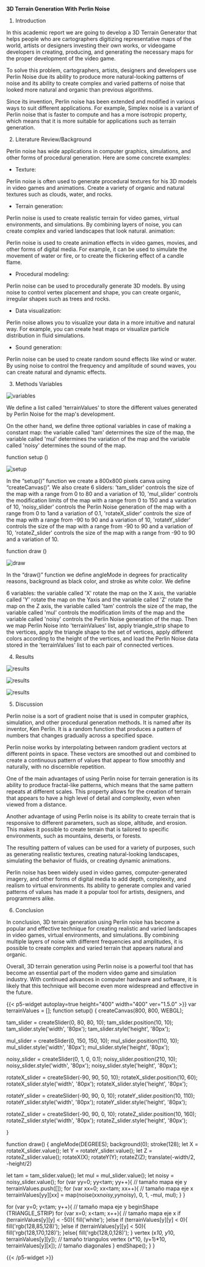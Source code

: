 ﻿**3D Terrain Generation With Perlin Noise**

1. Introduction

In this academic report we are going to develop a 3D Terrain Generator that helps people who are cartographers digitizing representative maps of the world, artists or designers investing their own works, or videogame developers in creating, producing, and generating the necessary maps for the proper development of the video game.

To solve this problem, cartographers, artists, designers and developers use Perlin Noise due its ability to produce more natural-looking patterns of noise and its ability to create complex and varied patterns of noise that looked more natural and organic than previous algorithms.

Since its invention, Perlin noise has been extended and modified in various ways to suit different applications. For example, Simplex noise is a variant of Perlin noise that is faster to compute and has a more isotropic property, which means that it is more suitable for applications such as terrain generation.

2. Literature Review/Background

Perlin noise has wide applications in computer graphics, simulations, and other forms of procedural generation. Here are some concrete examples:

- Texture:

Perlin noise is often used to generate procedural textures for his 3D models in video games and animations. Create a variety of organic and natural textures such as clouds, water, and rocks.

- Terrain generation:

Perlin noise is used to create realistic terrain for video games, virtual environments, and simulations. By combining layers of noise, you can create complex and varied landscapes that look natural. animation:

Perlin noise is used to create animation effects in video games, movies, and other forms of digital media. For example, it can be used to simulate the movement of water or fire, or to create the flickering effect of a candle flame.

- Procedural modeling:

Perlin noise can be used to procedurally generate 3D models. By using noise to control vertex placement and shape, you can create organic, irregular shapes such as trees and rocks.

- Data visualization:

Perlin noise allows you to visualize your data in a more intuitive and natural way. For example, you can create heat maps or visualize particle distribution in fluid simulations.

- Sound generation:

Perlin noise can be used to create random sound effects like wind or water. By using noise to control the frequency and amplitude of sound waves, you can create natural and dynamic effects.

3. Methods Variables

![variables](Aspose.Words.554c5bf7-97c8-4367-91fa-d5a01166ebe4.001.png)

We define a list called 'terrainValues' to store the different values generated by Perlin Noise for the map's development.

On the other hand, we define three optional variables in case of making a constant map: the variable called 'tam' determines the size of the map, the variable called 'mul' determines the variation of the map and the variable called 'noisy' determines the sound of the map.

function setup ()

![setup](Aspose.Words.554c5bf7-97c8-4367-91fa-d5a01166ebe4.002.jpeg)

In the “setup()” function we create a 800x800 pixels canva using “createCanvas()”. We also create 6 sliders: 'tam\_slider' controls the size of the map with a range from 0 to 80 and a variation of 10, 'mul\_slider' controls the modification limits of the map with a range from 0 to 150 and a variation of 10, 'noisy\_slider' controls the Perlin Noise generation of the map with a range from 0 to 1and a variation of 0.1, 'rotateX\_slider' controls the size of the map with a range from -90 to 90 and a variation of 10, 'rotateY\_slider' controls the size of the map with a range from -90 to 90 and a variation of 10, 'rotateZ\_slider' controls the size of the map with a range from -90 to 90 and a variation of 10.

function draw ()

![draw](Aspose.Words.554c5bf7-97c8-4367-91fa-d5a01166ebe4.003.jpeg)

In the “draw()” function we define angleMode in degrees for practicality reasons, background as black color, and stroke as white color. We define

6 variables: the variable called 'X' rotate the map on the X axis, the variable called 'Y' rotate the map on the Yaxis and the variable called 'Z' rotate the map on the Z axis, the variable called 'tam' controls the size of the map, the variable called 'mul' controls the modification limits of the map and the variable called 'noisy' controls the Perlin Noise generation of the map. Then we map Perlin Noise into 'terrainValues' list, apply triangle\_strip shape to the vertices, apply the triangle shape to the set of vertices, apply different colors according to the height of the vertices, and load the Perlin Noise data stored in the 'terrainValues' list to each pair of connected vertices.

4. Results

![results](Aspose.Words.554c5bf7-97c8-4367-91fa-d5a01166ebe4.004.jpeg)

![results](Aspose.Words.554c5bf7-97c8-4367-91fa-d5a01166ebe4.005.jpeg)

![results](Aspose.Words.554c5bf7-97c8-4367-91fa-d5a01166ebe4.006.jpeg)

5. Discussion

Perlin noise is a sort of gradient noise that is used in computer graphics, simulation, and other procedural generation methods. It is named after its inventor, Ken Perlin. It is a random function that produces a pattern of numbers that changes gradually across a specified space.

Perlin noise works by interpolating between random gradient vectors at different points in space. These vectors are smoothed out and combined to create a continuous pattern of values that appear to flow smoothly and naturally, with no discernible repetition.

One of the main advantages of using Perlin noise for terrain generation is its ability to produce fractal-like patterns, which means that the same pattern repeats at different scales. This property allows for the creation of terrain that appears to have a high level of detail and complexity, even when viewed from a distance.

Another advantage of using Perlin noise is its ability to create terrain that is responsive to different parameters, such as slope, altitude, and erosion. This makes it possible to create terrain that is tailored to specific environments, such as mountains, deserts, or forests.

The resulting pattern of values can be used for a variety of purposes, such as generating realistic textures, creating natural-looking landscapes, simulating the behavior of fluids, or creating dynamic animations.

Perlin noise has been widely used in video games, computer-generated imagery, and other forms of digital media to add depth, complexity, and realism to virtual environments. Its ability to generate complex and varied patterns of values has made it a popular tool for artists, designers, and programmers alike.

6. Conclusion

In conclusion, 3D terrain generation using Perlin noise has become a popular and effective technique for creating realistic and varied landscapes in video games, virtual environments, and simulations. By combining multiple layers of noise with different frequencies and amplitudes, it is possible to create complex and varied terrain that appears natural and organic.

Overall, 3D terrain generation using Perlin noise is a powerful tool that has become an essential part of the modern video game and simulation industry. With continued advances in computer hardware and software, it is likely that this technique will become even more widespread and effective in the future.


{{< p5-widget autoplay=true height="400" width="400" ver="1.5.0" >}}
var terrainValues = [];
function setup() { 
  createCanvas(800, 800, WEBGL);

  tam_slider = createSlider(0, 80, 80, 10);
  tam_slider.position(10, 10);
  tam_slider.style('width', '80px');
  tam_slider.style('height', '80px');
  
  mul_slider = createSlider(0, 150, 150, 10);
  mul_slider.position(110, 10);
  mul_slider.style('width', '80px');
  mul_slider.style('height', '80px');
  
  noisy_slider = createSlider(0, 1, 0, 0.1);
  noisy_slider.position(210, 10);
  noisy_slider.style('width', '80px');
  noisy_slider.style('height', '80px');
  
  rotateX_slider = createSlider(-90, 90, 50, 10);
  rotateX_slider.position(10, 60);
  rotateX_slider.style('width', '80px');
  rotateX_slider.style('height', '80px');
  
  rotateY_slider = createSlider(-90, 90, 0, 10);
  rotateY_slider.position(10, 110);
  rotateY_slider.style('width', '80px');
  rotateY_slider.style('height', '80px');
  
  rotateZ_slider = createSlider(-90, 90, 0, 10);
  rotateZ_slider.position(10, 160);
  rotateZ_slider.style('width', '80px');
  rotateZ_slider.style('height', '80px');
  
}

function draw() { 
  angleMode(DEGREES); 
  background(0);
  stroke(128);
  let X = rotateX_slider.value();
  let Y = rotateY_slider.value();
  let Z = rotateZ_slider.value();
  rotateX(X);
  rotateY(Y);
  rotateZ(Z);
  translate(-width/2, -height/2)
  
  let tam = tam_slider.value();
  let mul = mul_slider.value();
  let noisy = noisy_slider.value();
    for (var yy=0; yy<tam; yy++){
    // tamaño mapa eje y
      terrainValues.push([]);
      for (var xx=0; xx<tam; xx++){
      // tamaño mapa eje x
      terrainValues[yy][xx] = map(noise(xx*noisy,yy*noisy), 0, 1, -mul, mul);
    }
  }

  
  for (var y=0; y<tam; y++){
    // tamaño mapa eje y
    beginShape (TRIANGLE_STRIP) 
    for (var x=0; x<tam; x++){
      // tamaño mapa eje x
      if (terrainValues[y][y] < -50){
        fill('white');
      }else if (terrainValues[y][y] < 0){
        fill('rgb(128,85,128)');
      }else if (terrainValues[y][y] < 50){
        fill('rgb(128,170,128)');
      }else{
        fill('rgb(128,0,128)');
      }
      vertex (x*10, y*10, terrainValues[y][y]); 
      // tamaño triangulos
      vertex (x*10, (y+1)*10, terrainValues[y][x]);
      // tamaño diagonales
    } 
    endShape();
  }
}

{{< /p5-widget >}}
